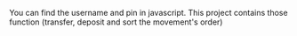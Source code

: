 You can find the username and pin in javascript.
This project contains those function (transfer, deposit and sort the movement's order)
